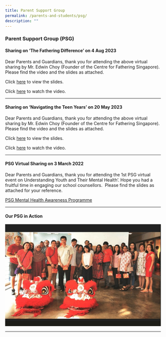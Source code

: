```yaml
---
title: Parent Support Group
permalink: /parents-and-students/psg/
description: ""
---
```

### Parent Support Group (PSG)

#### Sharing on ‘The Fathering Difference’ on 4 Aug 2023

Dear Parents and Guardians, thank you for attending the above virtual sharing by Mr. Edwin Choy (Founder of the Centre for Fathering Singapore). Please find the video and the slides as attached.

Click [here](/files/Parent%20Support%20Group/the%20fathering%20difference%20slides_reduced.pdf) to view the slides.

Click [here](https://www.youtube.com/watch?v=xlXLjW97ig0) to watch the video.

<hr>

#### Sharing on ‘Navigating the Teen Years’ on 20 May 2023

Dear Parents and Guardians, thank you for attending the above virtual sharing by Mr. Edwin Choy (Founder of the Centre for Fathering Singapore). Please find the video and the slides as attached.

Click [here](/files/Parent%20Support%20Group/ntty2023%20notes%206.pdf) to view the slides.

Click [here](https://youtu.be/jR_n5v0yd1g) to watch the video.

<hr>

#### PSG Virtual Sharing on 3 March 2022
Dear Parents and Guardians, thank you for attending the 1st PSG virtual event on Understanding Youth and Their Mental Health’. Hope you had a fruitful time in engaging our school counsellors.&nbsp; Please find the slides as attached for your reference.

[PSG Mental Health Awareness Programme](/files/PSG%20Mental%20Health%20Awareness%20Programme%20-%203%20Mar%2022.pdf)

<hr>

#### Our PSG in Action

![](/images/parent%20support%20group%20in%20action.gif)

<hr>